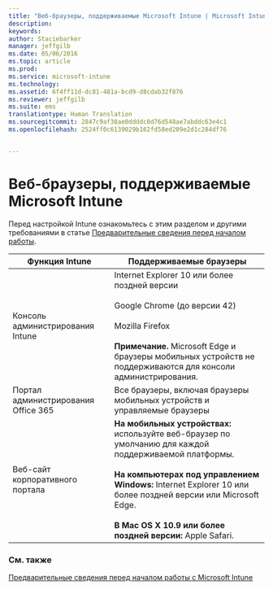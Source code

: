 ```yaml
---
title: "Веб-браузеры, поддерживаемые Microsoft Intune | Microsoft Intune"
description: 
keywords: 
author: Staciebarker
manager: jeffgilb
ms.date: 05/06/2016
ms.topic: article
ms.prod: 
ms.service: microsoft-intune
ms.technology: 
ms.assetid: 6f4ff11d-dc81-481a-bcd9-d8cdab32f876
ms.reviewer: jeffgilb
ms.suite: ems
translationtype: Human Translation
ms.sourcegitcommit: 2847c9af38ae0ddddc8d76d548ae7abddc63e4c1
ms.openlocfilehash: 2524ff0c6139029b162fd58ed209e2d1c284df76


---
```


# Веб-браузеры, поддерживаемые Microsoft Intune

Перед настройкой Intune ознакомьтесь с этим разделом и другими требованиями в статье [Предварительные сведения перед началом работы](what-to-know-before-you-start-microsoft-intune.md).

|Функция Intune |Поддерживаемые браузеры|
|---------|---------|
|Консоль администрирования Intune     |  Internet Explorer 10 или более поздней версии<br /><br />Google Chrome (до версии 42)<br /><br />Mozilla Firefox <br /><br />**Примечание.** Microsoft Edge и браузеры мобильных устройств не поддерживаются для консоли администрирования.                      
|Портал администрирования Office 365     |Все браузеры, включая браузеры мобильных устройств и управляемые браузеры  |
|Веб-сайт корпоративного портала     |**На мобильных устройствах:** используйте веб-браузер по умолчанию для каждой поддерживаемой платформы.   <br /><br />**На компьютерах под управлением Windows:** Internet Explorer 10 или более поздней версии или Microsoft Edge.<br /><br />**В Mac OS X 10.9 или более поздней версии:** Apple Safari.    |


### См. также
[Предварительные сведения перед началом работы с Microsoft Intune](what-to-know-before-you-start-microsoft-intune.md)





<!--HONumber=Jun16_HO4-->


